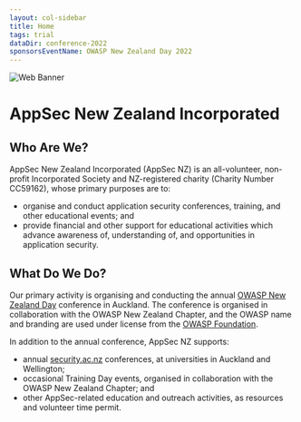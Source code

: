 ```yaml
---
layout: col-sidebar
title: Home
tags: trial
dataDir: conference-2022
sponsorsEventName: OWASP New Zealand Day 2022
---
```


![Web Banner](/assets/images/AppSecNZ_Web_Banner.png)

# AppSec New Zealand Incorporated

## Who Are We?

AppSec New Zealand Incorporated (AppSec NZ) is an all-volunteer, non-profit Incorporated Society and NZ-registered charity (Charity Number CC59162), whose primary purposes are to:

* organise and conduct application security conferences, training, and other educational events; and
* provide financial and other support for educational activities which advance awareness of, understanding of, and opportunities in application security.

## What Do We Do?

Our primary activity is organising and conducting the annual [OWASP New Zealand Day](conference/index.md) conference in Auckland. The conference is organised in collaboration with the OWASP New Zealand Chapter, and the OWASP name and branding are used under license from the [OWASP Foundation](https://owasp.org).

In addition to the annual conference, AppSec NZ supports:

* annual [security.ac.nz](https://security.ac.nz) conferences, at universities in Auckland and Wellington; 
* occasional Training Day events, organised in collaboration with the OWASP New Zealand Chapter; and
* other AppSec-related education and outreach activities, as resources and volunteer time permit.
